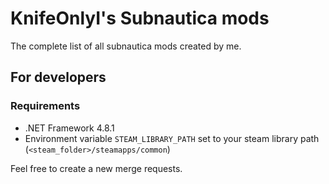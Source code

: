 ﻿# KnifeOnlyI's Subnautica mods

The complete list of all subnautica mods created by me.

## For developers

### Requirements

- .NET Framework 4.8.1
- Environment variable `STEAM_LIBRARY_PATH` set to your steam library path (`<steam_folder>/steamapps/common`)

Feel free to create a new merge requests.